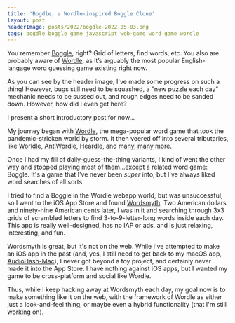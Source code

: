 ```yaml
---
title: 'Bogdle, a Wordle-inspired Boggle Clone'
layout: post
headerImage: posts/2022/bogdle-2022-05-03.png
tags: bogdle boggle game javascript web-game word-game wordle
---
```


You remember [Boggle](https://en.wikipedia.org/wiki/Boggle), right? Grid of letters, find words, etc. You also are probably aware of [Wordle](https://nytimes.com/games/wordle), as it’s arguably the most popular English-langage word guessing game existing right now.

As you can see by the header image, I've made some progress on such a thing! However, bugs still need to be squashed, a "new puzzle each day" mechanic needs to be sussed out, and rough edges need to be sanded down. However, how did I even get here?

I present a short introductory post for now...

<!--more-->

My journey began with [Wordle](https://nytimes.com/games/wordle), the mega-popular word game that took the pandemic-stricken world by storm. It then veered off into several tributaries, like [Worldle](https://worldle.teuteuf.fr), [AntiWordle](https://www.antiwordle.com), [Heardle](https://heardle.app), and [many, many more](https://nerdschalk.com/wordle-variants-27-different-types-of-wordle-games-you-can-play).

Once I had my fill of daily-guess-the-thing variants, I kind of went the other way and stopped playing most of them...except a related word game: Boggle. It's a game that I've never been _super_ into, but I've always liked word searches of all sorts.

I tried to find a Boggle in the Wordle webapp world, but was unsuccessful, so I went to the iOS App Store and found [Wordsmyth](https://apps.apple.com/us/app/wordsmyth-a-daily-word-game/id1534959553). Two American dollars and ninety-nine American cents later, I was in it and searching through 3x3 grids of scrambled letters to find 3-to-9-letter-long words inside each day. This app is really well-designed, has no IAP or ads, and is just relaxing, interesting, and fun.

Wordsmyth is great, but it's not on the web. While I've attempted to make an iOS app in the past (and, yes, I still need to get back to my macOS app, [AudioHash-Mac](/blog/2022/02/11/audio-hash-for-mac)), I never got beyond a toy project, and certainly never made it into the App Store. I have nothing against iOS apps, but I wanted my game to be cross-platform and social like Wordle.

Thus, while I keep hacking away at Wordsmyth each day, my goal now is to make something like it on the web, with the framework of Wordle as either just a look-and-feel thing, or maybe even a hybrid functionality (that I'm still working on).
